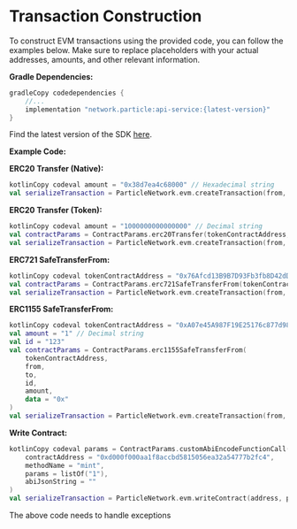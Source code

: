 # Transaction Construction

To construct EVM transactions using the provided code, you can follow the examples below. Make sure to replace placeholders with your actual addresses, amounts, and other relevant information.

**Gradle Dependencies:**

```gradle
gradleCopy codedependencies {
    //...
    implementation "network.particle:api-service:{latest-version}"
}
```

Find the latest version of the SDK [here](https://search.maven.org/search?q=g:network.particle).

**Example Code:**

**ERC20 Transfer (Native):**

```kotlin
kotlinCopy codeval amount = "0x38d7ea4c68000" // Hexadecimal string
val serializeTransaction = ParticleNetwork.evm.createTransaction(from, to, amount).serialize()
```

**ERC20 Transfer (Token):**

```kotlin
kotlinCopy codeval amount = "1000000000000000" // Decimal string
val contractParams = ContractParams.erc20Transfer(tokenContractAddress, to, amount)
val serializeTransaction = ParticleNetwork.evm.createTransaction(from, tokenContractAddress, contractParams).serialize()
```

**ERC721 SafeTransferFrom:**

```kotlin
kotlinCopy codeval tokenContractAddress = "0x76Afcd13B9B7D93Fb3fb8D42dDF68bEe4CEF9765"
val contractParams = ContractParams.erc721SafeTransferFrom(tokenContractAddress, from, to, tokenId)
val serializeTransaction = ParticleNetwork.evm.createTransaction(from, tokenContractAddress, contractParams).serialize()
```

**ERC1155 SafeTransferFrom:**

```kotlin
kotlinCopy codeval tokenContractAddress = "0xA07e45A987F19E25176c877d98388878622623FA"
val amount = "1" // Decimal string
val id = "123"
val contractParams = ContractParams.erc1155SafeTransferFrom(
    tokenContractAddress,
    from,
    to,
    id,
    amount,
    data = "0x"
)
val serializeTransaction = ParticleNetwork.evm.createTransaction(from, tokenContractAddress, contractParams).serialize()
```

**Write Contract:**

```kotlin
kotlinCopy codeval params = ContractParams.customAbiEncodeFunctionCall(
    contractAddress = "0xd000f000aa1f8accbd5815056ea32a54777b2fc4",
    methodName = "mint",
    params = listOf("1"),
    abiJsonString = ""
)
val serializeTransaction = ParticleNetwork.evm.writeContract(address, params).serialize()
```



The above code needs to handle exceptions

